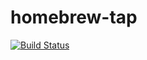 # homebrew-tap

[![Build Status](https://travis-ci.org/mikesplain/homebrew-tap.svg?branch=master)](https://travis-ci.org/mikesplain/homebrew-tap)